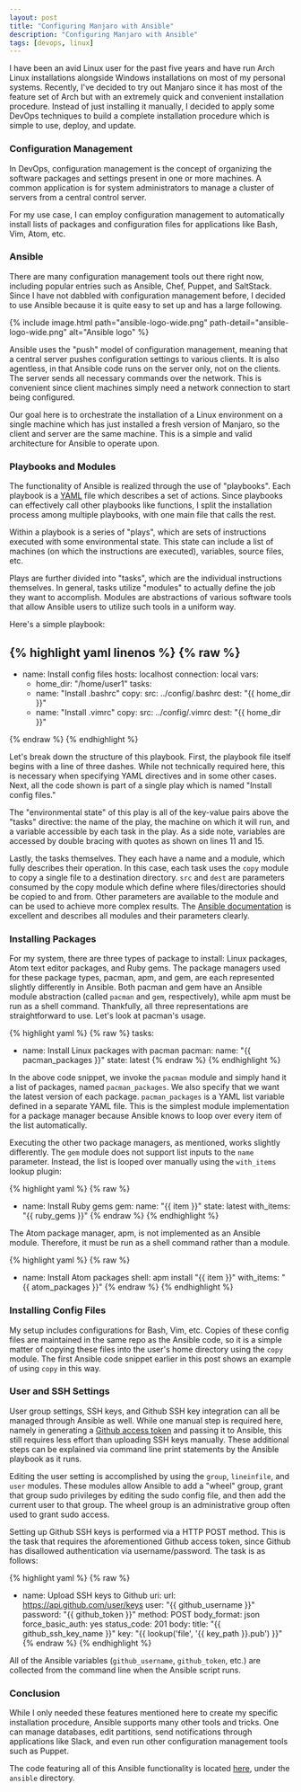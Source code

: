 ```yaml
---
layout: post
title: "Configuring Manjaro with Ansible"
description: "Configuring Manjaro with Ansible"
tags: [devops, linux]
---
```


I have been an avid Linux user for the past five years and have run Arch Linux
installations alongside Windows installations on most of my personal systems.
Recently, I've decided to try out Manjaro since it has most of the feature set
of Arch but with an extremely quick and convenient installation procedure.
Instead of just installing it manually, I decided to apply some DevOps
techniques to build a complete installation procedure which is simple to use,
deploy, and update.

### Configuration Management

In DevOps, configuration management is the concept of organizing the software
packages and settings present in one or more machines. A common application is
for system administrators to manage a cluster of servers from a central control
server.

For my use case, I can employ configuration management to automatically install
lists of packages and configuration files for applications like Bash, Vim, Atom,
etc.

### Ansible

There are many configuration management tools out there right now, including
popular entries such as Ansible, Chef, Puppet, and SaltStack. Since I have not
dabbled with configuration management before, I decided to use Ansible because
it is quite easy to set up and has a large following.

{% include image.html path="ansible-logo-wide.png"
path-detail="ansible-logo-wide.png" alt="Ansible logo" %}

Ansible uses the "push" model of configuration management, meaning that a
central server pushes configuration settings to various clients. It is also
agentless, in that Ansible code runs on the server only, not on the clients. The
server sends all necessary commands over the network. This is convenient since
client machines simply need a network connection to start being configured.

Our goal here is to orchestrate the installation of a Linux environment on a
single machine which has just installed a fresh version of Manjaro, so the
client and server are the same machine. This is a simple and valid architecture
for Ansible to operate upon.

### Playbooks and Modules

The functionality of Ansible is realized through the use of "playbooks". Each
playbook is a [YAML](https://en.wikipedia.org/wiki/YAML) file which describes a
set of actions. Since playbooks can effectively call other playbooks like
functions, I split the installation process among multiple playbooks, with one
main file that calls the rest.

Within a playbook is a series of "plays", which are sets of instructions
executed with some environmental state. This state can include a list of
machines (on which the instructions are executed), variables, source files, etc.

Plays are further divided into "tasks", which are the individual instructions
themselves. In general, tasks utilize "modules" to actually define the job they
want to accomplish. Modules are abstractions of various software tools that
allow Ansible users to utilize such tools in a uniform way.

Here's a simple playbook:

{% highlight yaml linenos %}
{% raw %}
---
- name: Install config files
  hosts: localhost
  connection: local
  vars:
    - home_dir: "/home/user1"
  tasks:
    - name: "Install .bashrc"
      copy:
        src: ../config/.bashrc
        dest: "{{ home_dir }}"
    - name: "Install .vimrc"
      copy:
        src: ../config/.vimrc
        dest: "{{ home_dir }}"

{% endraw %}
{% endhighlight %}

Let's break down the structure of this playbook. First, the playbook file itself
begins with a line of three dashes. While not technically required here, this is
necessary when specifying YAML directives and in some other cases. Next, all the
code shown is part of a single play which is named "Install config files."

The "environmental state" of this play is all of the key-value pairs above the
"tasks" directive: the name of the play, the machine on which it will run, and a
variable accessible by each task in the play. As a side note, variables are
accessed by double bracing with quotes as shown on lines 11 and 15.

Lastly, the tasks themselves. They each have a name and a module, which fully
describes their operation. In this case, each task uses the `copy` module to
copy a single file to a destination directory. `src` and `dest` are parameters
consumed by the copy module which define where files/directories should be
copied to and from. Other parameters are available to the module and can be used
to achieve more complex results. The [Ansible documentation](
https://docs.ansible.com/) is excellent and describes all modules and their
parameters clearly.

### Installing Packages

For my system, there are three types of package to install: Linux packages, Atom
text editor packages, and Ruby gems. The package managers used for these package
types, pacman, apm, and gem, are each represented slightly differently in
Ansible. Both pacman and gem have an Ansible module abstraction (called `pacman`
and `gem`, respectively), while apm must be run as a shell command. Thankfully,
all three representations are straightforward to use. Let's look at pacman's
usage.

{% highlight yaml %}
{% raw %}
  tasks:
  - name: Install Linux packages with pacman
    pacman:
        name: "{{ pacman_packages }}"
        state: latest
{% endraw %}
{% endhighlight %}

In the above code snippet, we invoke the `pacman` module and simply hand it a
list of packages, named `pacman_packages`. We also specify that we want the
latest version of each package. `pacman_packages` is a YAML list variable
defined in a separate YAML file. This is the simplest module implementation for
a package manager because Ansible knows to loop over every item of the list
automatically.

Executing the other two package managers, as mentioned, works slightly
differently. The `gem` module does not support list inputs to the `name`
parameter. Instead, the list is looped over manually using the `with_items`
lookup plugin:

{% highlight yaml %}
{% raw %}
  - name: Install Ruby gems
    gem:
        name: "{{ item }}"
        state: latest
    with_items: "{{ ruby_gems }}"
{% endraw %}
{% endhighlight %}

The Atom package manager, apm, is not implemented as an Ansible module.
Therefore, it must be run as a shell command rather than a module.

{% highlight yaml %}
{% raw %}
  - name: Install Atom packages
    shell: apm install "{{ item }}"
    with_items: "{{ atom_packages }}"
{% endraw %}
{% endhighlight %}

### Installing Config Files

My setup includes configurations for Bash, Vim, etc. Copies of these config
files are maintained in the same repo as the Ansible code, so it is a simple
matter of copying these files into the user's home directory using the `copy`
module. The first Ansible code snippet earlier in this post shows an example of
using `copy` in this way.

### User and SSH Settings

User group settings, SSH keys, and Github SSH key integration can all be managed
through Ansible as well. While one manual step is required here, namely in
generating a [Github access token](
https://help.github.com/en/github/authenticating-to-github/creating-a-personal-access-token-for-the-command-line)
and passing it to Ansible, this still requires less effort than uploading SSH
keys manually. These additional steps can be explained via command line print
statements by the Ansible playbook as it runs.

Editing the user setting is accomplished by using the `group`, `lineinfile`, and
`user` modules. These modules allow Ansible to add a "wheel" group, grant that
group sudo privileges by editing the sudo config file, and then add the current
user to that group. The wheel group is an administrative group often used to
grant sudo access.

Setting up Github SSH keys is performed via a HTTP POST method. This is the task
that requires the aforementioned Github access token, since Github has
disallowed authentication via username/password. The task is as follows:

{% highlight yaml %}
{% raw %}
  - name: Upload SSH keys to Github
    uri:
        url: https://api.github.com/user/keys
        user: "{{ github_username }}"
        password: "{{ github_token }}"
        method: POST
        body_format: json
        force_basic_auth: yes
        status_code: 201
        body:
            title: "{{ github_ssh_key_name }}"
            key: "{{ lookup('file', '{{ key_path }}.pub') }}"
{% endraw %}
{% endhighlight %}

All of the Ansible variables (`github_username`, `github_token`, etc.) are
collected from the command line when the Ansible script runs.

### Conclusion

While I only needed these features mentioned here to create my specific
installation procedure, Ansible supports many other tools and tricks. One can
manage databases, edit partitions, send notifications through applications like
Slack, and even run other configuration management tools such as Puppet.

The code featuring all of this Ansible functionality is located
[here](https://github.com/jdtaylor7/workflow), under the `ansible` directory.
